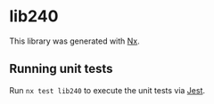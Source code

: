# lib240

This library was generated with [Nx](https://nx.dev).


## Running unit tests

Run `nx test lib240` to execute the unit tests via [Jest](https://jestjs.io).


